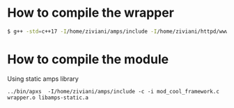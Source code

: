 How to compile the wrapper
==========================

```sh
$ g++ -std=c++17 -I/home/ziviani/amps/include -I/home/ziviani/httpd/www/include -fPIC amps_wrapper.cpp -o wrapper.o -c -g3
```

How to compile the module
=========================

Using static amps library

```
../bin/apxs  -I/home/ziviani/amps/include -c -i mod_cool_framework.c wrapper.o libamps-static.a
```

